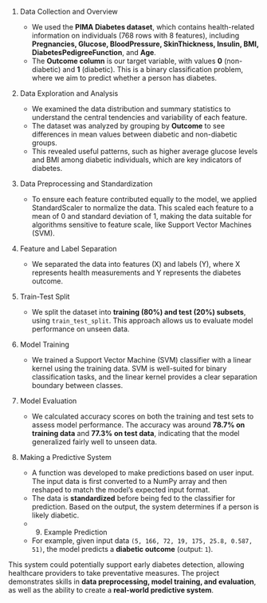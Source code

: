 

1. Data Collection and Overview
   - We used the **PIMA Diabetes dataset**, which contains health-related information on individuals (768 rows with 8 features), including **Pregnancies, Glucose, BloodPressure, SkinThickness, Insulin, BMI, DiabetesPedigreeFunction**, and **Age**.
   - The **Outcome column** is our target variable, with values **0** (non-diabetic) and **1** (diabetic). This is a binary classification problem, where we aim to predict whether a person has diabetes.

2. Data Exploration and Analysis
   - We examined the data distribution and summary statistics to understand the central tendencies and variability of each feature.
   - The dataset was analyzed by grouping by **Outcome** to see differences in mean values between diabetic and non-diabetic groups.
   - This revealed useful patterns, such as higher average glucose levels and BMI among diabetic individuals, which are key indicators of diabetes.

3. Data Preprocessing and Standardization
   - To ensure each feature contributed equally to the model, we applied StandardScaler to normalize the data. This scaled each feature to a mean of 0 and standard deviation of 1, making the data suitable for algorithms sensitive to feature scale, like Support Vector Machines (SVM).

4. Feature and Label Separation
   - We separated the data into features (X) and labels (Y), where X represents health measurements and Y represents the diabetes outcome.

5. Train-Test Split
   - We split the dataset into **training (80%) and test (20%) subsets**, using `train_test_split`. This approach allows us to evaluate model performance on unseen data.

6. Model Training
   - We trained a Support Vector Machine (SVM) classifier with a linear kernel using the training data. SVM is well-suited for binary classification tasks, and the linear kernel provides a clear separation boundary between classes.

7. Model Evaluation
   - We calculated accuracy scores on both the training and test sets to assess model performance. The accuracy was around **78.7% on training data** and **77.3% on test data**, indicating that the model generalized fairly well to unseen data.

8. Making a Predictive System
   - A function was developed to make predictions based on user input. The input data is first converted to a NumPy array and then reshaped to match the model’s expected input format.
   - The data is **standardized** before being fed to the classifier for prediction. Based on the output, the system determines if a person is likely diabetic. 
   - 9. Example Prediction
   - For example, given input data `(5, 166, 72, 19, 175, 25.8, 0.587, 51)`, the model predicts a **diabetic outcome** (output: `1`).

This system could potentially support early diabetes detection, allowing healthcare providers to take preventative measures. The project demonstrates skills in **data preprocessing, model training, and evaluation**, as well as the ability to create a **real-world predictive system**.
